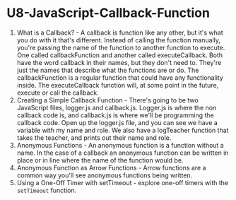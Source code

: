 # U8-JavaScript-Callback-Function
 
1. What is a Callback? - A callback is function like any other, but it's what you do with it that's different. Instead of calling the function manually, you're passing the name of the function to another function to execute. One called callbackFunction and another called executeCallback. Both have the word callback in their names, but they don't need to. They're just the names that describe what the functions are or do. The callbackFunction is a regular function that could have any functionality inside. The executeCallback function will, at some point in the future, execute or call the callback.
2. Creating a Simple Callback Function - There's going to be two JavaScript files, logger.js and callback.js.
Logger.js is where the non callback code is, and
callback.js is where we'll be programming the callback code.
Open up the logger.js file, and
you can see we have a variable with my name and role.
We also have a logTeacher function that takes the teacher, and
prints out their name and role.
3. Anonymous Functions - An anonymous function is a function without a name. In the case of a callback an anonymous function can be written in place or in line where the name of the function would be.
4. Anonymous Function as Arrow Functions - Arrow functions are a common way you'll see anonymous functions being written.
5. Using a One-Off Timer with setTimeout - explore one-off timers with the `setTimeout` function.